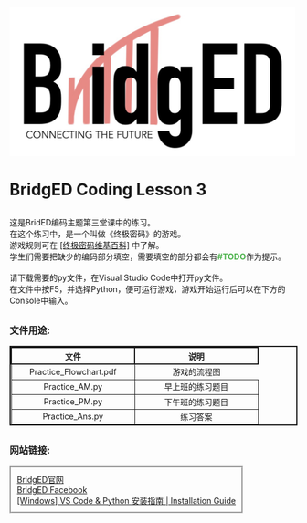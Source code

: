 <img src="Image/BridgED_Logo.jpeg" width="500" />
<h1>BridgED Coding Lesson 3</h1>

<div style="margin:30px 0px">
这是BridED编码主题第三堂课中的练习。<br>
在这个练习中，是一个叫做《终极密码》的游戏。<br>
游戏规则可在 <a href="https://zh.wikipedia.org/wiki/%E7%B5%82%E6%A5%B5%E5%AF%86%E7%A2%BC">[终极密码维基百科]</a> 中了解。<br>
学生们需要把缺少的编码部分填空，需要填空的部分都会有<b style="color:#4db34d;">#TODO</b>作为提示。<br>
<br>
请下载需要的py文件，在Visual Studio Code中打开py文件。<br>
在文件中按F5，并选择Python，便可运行游戏，游戏开始运行后可以在下方的Console中输入。<br>
</div>


<div style="margin:30px 0px;">
<h3>文件用途:</h3>
<div style="text-align:center;">
<table style="border:2px solid;">
<tr><th style="border:2px solid;width:200px;">文件</th><th style="border:2px solid;width:200px;">说明</th></tr>
<tr><td style="border:1px solid;">Practice_Flowchart.pdf</td><td>游戏的流程图</td></tr>
<tr><td style="border:1px solid;">Practice_AM.py</td><td style="border:1px solid;">早上班的练习题目</td></tr>
<tr><td style="border:1px solid;">Practice_PM.py</td><td style="border:1px solid;">下午班的练习题目</td></tr>
<tr><td style="border:1px solid;">Practice_Ans.py</td><td style="border:1px solid;">练习答案</td></tr>
</table>
</div>
</div>

<div style="margin:30px 0px;">
<h3>网站链接:</h3>
<div style="padding:10px;border-style:groove;display:inline-flex;flex-direction:column;">
<a href="https://www.bridgedacademy.com/">BridgED官网</a>
<a href="https://www.facebook.com/BridgEDAcad/">BridgED Facebook</a>
<a href="https://youtu.be/F_bXEBSEYQg">[Windows] VS Code & Python 安装指南 | Installation Guide</a>
</div>
</div>